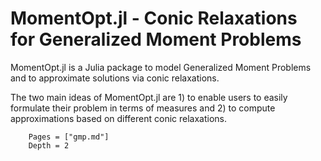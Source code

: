 # MomentOpt.jl - Conic Relaxations for Generalized Moment Problems

MomentOpt.jl is a Julia package to model Generalized Moment Problems and to approximate solutions via conic relaxations. 

The two main ideas of MomentOpt.jl are 1) to enable users to easily formulate their problem in terms of measures and 2) to compute approximations based on different conic relaxations. 

```@contents
    Pages = ["gmp.md"]
    Depth = 2
```
